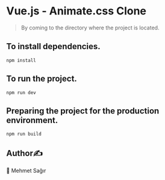 # Vue.js - Animate.css Clone
> By coming to the directory where the project is located.
## To install dependencies.
```
npm install
```
## To run the project.
```
npm run dev
```
## Preparing the project for the production environment.
```
npm run build
```
## Author✍️
👤 Mehmet Sağır
